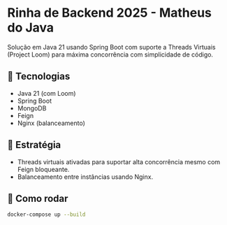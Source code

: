 # Rinha de Backend 2025 - Matheus do Java

Solução em Java 21 usando Spring Boot com suporte a Threads Virtuais (Project Loom) para máxima concorrência com simplicidade de código.

## 🧱 Tecnologias

- Java 21 (com Loom)
- Spring Boot
- MongoDB
- Feign
- Nginx (balanceamento)

## 🚀 Estratégia

- Threads virtuais ativadas para suportar alta concorrência mesmo com Feign bloqueante.
- Balanceamento entre instâncias usando Nginx.

## 🐳 Como rodar

```bash
docker-compose up --build
